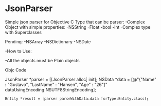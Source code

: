 JsonParser
==========
Simple json parser for Objective C
Type that can be parser:
  -Complex Object with simple properties:
      -NSString
  -Float
  -bool
  -int
  -Complex type with Superclasses

Pending:
   -NSArray
   -NSDictionary
   -NSDate
   
-How to Use:

  -All the objects must be Plain objects
  
  Objc Code
  
  JsonParser *parser = [[JsonParser alloc] init];
    NSData *data = [@"{\"Name\" : \"Gustavo\", \"LastName\" : \"Hansen\", \"Age\" : \"26\"}" dataUsingEncoding:NSUTF8StringEncoding];
    
    Entity *result = [parser parseWithData:data forType:Entity.class];
  
